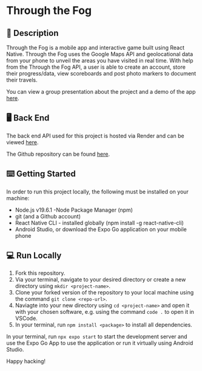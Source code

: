# Through the Fog
## 📝  Description 

Through the Fog is a mobile app and interactive game built using React Native. Through the Fog uses the Google Maps API and geolocational data from your phone to unveil the areas you have visited in real time. With help from the Through the Fog API, a user is able to create an account, store their progress/data, view scoreboards and post photo markers to document their travels. 

You can view a group presentation about the project and a demo of the app [here](https://user-images.githubusercontent.com/23381975/229468456-36d01223-2820-46d6-86a5-441aef5a1640.mp4).

## 🖥️  Back End 

The back end API used for this project is hosted via Render and can be viewed [here](https://nc-news-81lq.onrender.com/api).

The Github repository can be found [here](https://github.com/leahbanks/BE_nc_news).

## ⌨️  Getting Started 

In order to run this project locally, the following must be installed on your machine:

 * Node.js v19.6.1 -Node Package Manager (npm) 
 * git (and a Github account)
 * React Native CLI - installed globally (npm install -g react-native-cli)
 * Android Studio, or download the Expo Go application on your mobile phone

## 💻  Run Locally

1. Fork this repository.
2. Via your terminal, navigate to your desired directory or create a new directory using `mkdir <project-name>`. 
3. Clone your forked version of the repository to your local machine using the command `git clone <repo-url>`.
3. Naviagte into your new directory using `cd <project-name>` and open it with your chosen software, e.g. using the command `code .` to open it in VSCode.
4. In your terminal, run `npm install <package>` to install all dependencies. 

In your terminal, run `npx expo start` to start the development server and use the Expo Go App to use the application or run it virtually using Android Studio.

Happy hacking!

